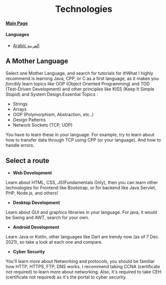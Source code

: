 <h1 align='center'>Technologies</h1>

#### [Main Page](../../README.md)

#### Languages

- [Arabic العربية](../ar/technologies.md)

## A Mother Language

Select one Mother Language, and search for tutorials for it!What I highly recommend is learning Java, CPP, or C as a first language, as it makes you _forcibly_ learn topics like OOP (Object Oriented Programming) and TDD (Test-Driven Development) and other principles like KISS (Keep It Simple Stupid) and System Design.Essential Topics :

- Strings
- Arrays
- OOP (Polymorphism, Abstraction, etc..)
- Design Patterns
- Network Sockets (TCP, UDP)

You have to learn these in your language. For example, try to learn about how to transfer data through TCP using CPP (or your language). And how to handle errors.

## **Select a route**

- **Web Development**

Learn about HTML, CSS, JS(Fundamentals Only), then you can learn other technologies for Frontend like Bootstrap, or for backend like Java Servlet, PHP, Node.js, and others!

- **Desktop Development**

Learn about GUI and graphics libraries in your language. For java, it would be Swing and AWT, search for your own.

- **Android Development**

Learn Java or Kotlin, other languages like Dart are trendy now (as of 7 Dec. 2021), so take a look at each one and compare.

- **Cyber Security**

You'll learn _more_ about Networking and protocols, you should be familiar how HTTP, HTTPS, FTP, DNS works. I recommend taking CCNA (certificate not required) to learn more about networking. Also, it's required to take CEH (certificate not required) as it's the portal to cyber security.
